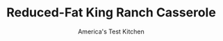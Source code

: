 ---
layout: ../../layouts/MarkdownPostLayout.astro
title: Reduced-Fat King Ranch Casserole
author: America's Test Kitchen
pubDate: 2023-03-15
description: "We ditched the canned condensed soup. could we ditch most of the fat, too?"
image_url: https://res.cloudinary.com/hksqkdlah/image/upload/ar_1:1,c_fill,dpr_2.0,f_auto,fl_lossy.progressive.strip_profile,g_faces:auto,q_auto:low,w_344/10252_sfs-rmkingranchcaserole-9
tags: ["Main Courses"]
calories: 3590
protein: 31
carbohydrates: 33
fats: 
fiber: 4
ingredients: ["10 (6-inch), corn tortillas",", Vegetable oil spray","1/2 teaspoon granulated, garlic","1/2 teaspoon, chili powder",", Salt and pepper","2 teaspoons, canola oil","1 pound, onions, chopped fine","2 , jalapeno chiles, stemmed, seeded, and minced","2 teaspoons, ground cumin","2 (10-ounce) cans, Ro-Tel Original Diced Tomatoes & Green Chilies","6 tablespoons, all-purpose flour","3 cups, low-sodium chicken broth","1 1/2 pounds, boneless, skinless chicken breasts, trimmed, halved lengthwise","6 ounces Colby Jack, cheese, shredded (1 1/2 cups)","4 ounces 1/3 less fat, cream cheese (neufchatel), cut into 1/4-inch pieces","2 tablespoons, minced fresh cilantro"]
serves: 8
time: "2¼ hours"
instructions: ["Adjust oven racks to upper-middle and lower-middle positions and heat oven to 450 degrees. Divide tortillas between 2 baking sheets and spray both sides lightly with vegetable oil spray. Bake until brown and crisp, 10 to 12 minutes, switching and rotating sheets halfway through baking; cool slightly. Pulse 2 tortillas, garlic, chili powder, and 1/2 teaspoon salt in food processor until coarsely ground, about 12 pulses; set aside. Break remaining 8 tortillas into bite-size pieces.","Heat oil in Dutch oven over medium heat until shimmering. Add onions, jalapenos, cumin, 1/2 teaspoon salt, and 1/2 teaspoon pepper and cook until lightly browned, about 6 minutes. Add tomatoes and their juice and cook until most of liquid has evaporated, 5 to 7 minutes. Stir in flour and cook for 1 minute. Slowly whisk in broth and bring to boil. Reduce heat to medium-low and simmer until thickened, about 3 minutes. Add chicken, return to simmer, and cook until no longer pink, about 12 minutes.","Remove pot from heat and transfer chicken to plate. Add Colby Jack, neufchatel, and cilantro to pot and stir until cheese is melted. Once cool enough to handle, shred chicken into bite-size pieces and return to pot.","Scatter half of bite-size tortilla pieces in 13 by 9-inch baking dish. Spoon half of filling evenly over tortillas. Scatter remaining bite-size tortillas over filling, then top with remaining filling. Sprinkle spiced, coarsely ground tortilla mixture evenly over top of casserole. Spray lightly with vegetable oil spray. Bake on upper-middle oven rack until filling is bubbling and topping is brown, 15 to 20 minutes. Let cool for 15 minutes. Serve."]
nutrition: ["833 mg Potassium","476 mg Phosphorus","229 mg Calcium","2 mg Iron","82 mg Magnesium","897 mg Sodium","2 mg Zinc","22 g Fat","11 mg Niacin (B3)","8 g Monounsaturated","2 g Polyunsaturated","180 mg Vitamin C","97 mg Cholesterol","8 g Saturated","4 g Fiber","9 µg Folic acid","44 µg Folate (food)","7 g Sugars","15 µg Vitamin K","295 g Water","33 g Carbs","60 µg Folate equivalent (total)","31 g Protein","2 mg Vitamin E","1 mg Vitamin B6","161 µg Vitamin A","448 kcal Energy","3590 calories"]
notes: "If you can’t find Ro-tel tomatoes in your supermarket, substitute one 14.5-ounce can of diced tomatoes and one 4-ounce can of chopped green chiles."
---